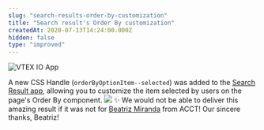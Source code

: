 ```yaml
---
slug: "search-results-order-by-customization"
title: "Search result's Order By customization"
createdAt: 2020-07-13T14:24:00.000Z
hidden: false
type: "improved"
---
```


![VTEX IO App](https://cdn.jsdelivr.net/gh/vtexdocs/dev-portal-content@main/images/search-results-order-by-customization-0.png)

A new CSS Handle (`orderByOptionItem--selected`) was added to the [Search Result app](https://vtex.io/docs/components/all/vtex.search-result/), allowing you to customize the item selected by users on the page's Order By component.
![](https://cdn.jsdelivr.net/gh/vtexdocs/dev-portal-content@main/images/search-results-order-by-customization-1.png)
✨ We would not be able to deliver this amazing result if it was not for [Beatriz Miranda](https://github.com/BeatrizMiranda) from ACCT! Our sincere thanks, Beatriz!
